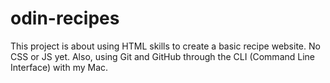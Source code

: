 # odin-recipes
This project is about using HTML skills to create a basic recipe website.  No CSS or JS yet.  Also, using Git and GitHub through the CLI (Command Line Interface) with my Mac.